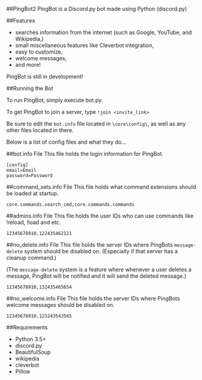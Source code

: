 ##PingBot2
PingBot is a Discord.py bot made using Python (discord.py)

##Features
- searches information from the internet (such as Google, YouTube, and Wikipedia,)
- small miscellaneous features like Cleverbot integration,
- easy to customize,
- welcome messages,
- and more!

PingBot is still in development!

##Running the Bot

To run PingBot, simply execute bot.py.

To get PingBot to join a server, type `!join <invite_link>`

Be sure to edit the `bot.info` file located in `\core\config\`, as well as any other files located in there.

Below is a list of config files and what they do...

##bot.info File
This file holds the login information for PingBot.

```
[config]
email=Email
password=Password
```

##command_sets.info File
This file holds what command extensions should be loaded at startup.

```
core.commands.search_cmd,core.commands.commands
```

##admins.info File
This file holds the user IDs who can use commands like !reload, !load and etc.

```
12345678910,122435462121
```

##no_delete.info File
This file holds the server IDs where PingBots `message-delete` system should be disabled on. (Especially if that server has a cleanup command.)

(The `message-delete` system is a feature where whenever a user deletes a message, PingBot will be notified and it will send the deleted message.)

```
12345678910,132435465654
```

##no_welcome.info File
This file holds the server IDs where PingBots welcome messages should be disabled on.

```
12345678910,123243543565
```

##Requirements

- Python 3.5+
- discord.py
- BeautifulSoup
- wikipedia
- cleverbot
- Pillow